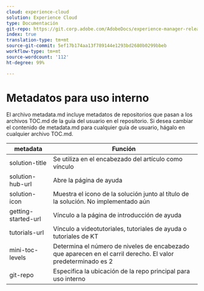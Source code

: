 ```yaml
---
cloud: experience-cloud
solution: Experience Cloud
type: Documentación
git-repo: https://git.corp.adobe.com/AdobeDocs/experience-manager-release-information.es-ES
index: true
translation-type: tm+mt
source-git-commit: 5ef17b174aa13f789144e1293bd2680b0299bbeb
workflow-type: tm+mt
source-wordcount: '112'
ht-degree: 99%

---
```



# Metadatos para uso interno

El archivo metadata.md incluye metadatos de repositorios que pasan a los archivos TOC.md de la guía del usuario en el repositorio. Si desea cambiar el contenido de metadata.md para cualquier guía de usuario, hágalo en cualquier archivo TOC.md.

| metadata | Función |
|--- |--- |
| solution-title | Se utiliza en el encabezado del artículo como vínculo |
| solution-hub-url | Abre la página de ayuda |
| solution-icon | Muestra el icono de la solución junto al título de la solución. No implementado aún |
| getting-started-url | Vínculo a la página de introducción de ayuda |
| tutorials-url | Vínculo a videotutoriales, tutoriales de ayuda o tutoriales de KT |
| mini-toc-levels | Determina el número de niveles de encabezado que aparecen en el carril derecho. El valor predeterminado es 2 |
| git-repo | Especifica la ubicación de la repo principal para uso interno |
